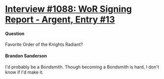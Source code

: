 # [Interview #1088: WoR Signing Report - Argent, Entry #13](https://www.theoryland.com/intvmain.php?i=1088#13)

#### Question

Favorite Order of the Knights Radiant?

#### Brandon Sanderson

I'd probably be a Bondsmith. Though becoming a Bondsmith is hard, I don't know if I'd make it.

